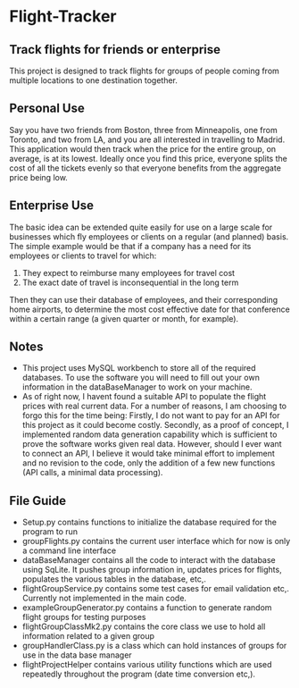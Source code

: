 # Flight-Tracker
## Track flights for friends or enterprise

This project is designed to track flights for groups of people coming from multiple locations to one destination together.


## Personal Use

Say you have two friends from Boston, three from Minneapolis, one from Toronto, and two from LA,
and you are all interested in travelling to Madrid. This application would then track when the price for the entire group, on average,
is at its lowest. Ideally once you find this price, everyone splits the cost of all the tickets evenly so that everyone benefits from the 
aggregate price being low.

## Enterprise Use
The basic idea can be extended quite easily for use on a large scale for businesses which fly employees or clients on a regular (and planned)
basis. The simple example would be that if a company has a need for its employees or clients to travel for which: 
1. They expect to reimburse many employees for travel cost
2. The exact date of travel is inconsequential in the long term

Then they can use their database of employees, and their corresponding home airports, to determine the most cost effective date for that
conference within a certain range (a given quarter or month, for example).

## Notes

- This project uses MySQL workbench to store all of the required databases. To use the software you will need to fill out your own information 
in the dataBaseManager to work on your machine. 
- As of right now, I havent found a suitable API to populate the flight prices with real current data. For a number of reasons, I am choosing to
forgo this for the time being: Firstly, I do not want to pay for an API for this project as it could become costly. Secondly, as a proof of concept,
I implemented random data generation capability which is sufficient to prove the software works given real data. However, should I ever want to connect 
an API, I believe it would take minimal effort to implement and no revision to the code, only the addition of a few new functions (API calls, a minimal
data processing). 

## File Guide
- Setup.py contains functions to initialize the database required for the program to run
- groupFlights.py contains the current user interface which for now is only a command line interface
- dataBaseManager contains all the code to interact with the database using SqLite. It pushes group information in, updates prices for flights,
populates the various tables in the database, etc,.
- flightGroupService.py contains some test cases for email validation etc,. Currently not implemented in the main code.
- exampleGroupGenerator.py contains a function to generate random flight groups for testing purposes
- flightGroupClassMk2.py contains the core class we use to hold all information related to a given group
- groupHandlerClass.py is a class which can hold instances of groups for use in the data base manager
- flightProjectHelper contains various utility functions which are used repeatedly throughout the program (date time conversion etc,).
